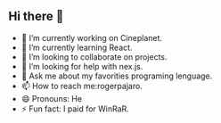 ## Hi there 👋


- 🔭 I’m currently working on Cineplanet.
- 🌱 I’m currently learning React.
- 👯 I’m looking to collaborate on projects.
- 🤔 I’m looking for help with nex.js.
- 💬 Ask me about my favorities programing lenguage.
- 📫 How to reach me:rogerpajaro.
- 😄 Pronouns: He
- ⚡ Fun fact: I paid for WinRaR.

